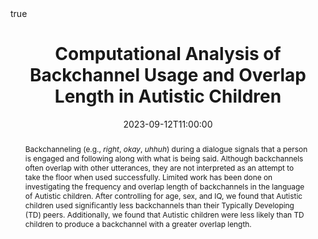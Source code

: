 ---
title: Computational Analysis of Backchannel Usage and Overlap Length in Autistic Children
event: ICARD Workshop, Session 2
location: ICARD Workshop @ SIGDIAL 2023 Conference, Prague, Czechia
  
tags: []

date: 2023-09-12T11:00:00
date_end: 2023-09-12T11:40:00
publishDate: 2023-09-01T00:00:00

links:
- icon: desktop
  icon_pack: fas
  name: Workshop Website
  url: https://sites.google.com/colby.edu/sigdial23-ws-autism-research/home
  
  

abstract: "Backchanneling (e.g., *right*, *okay*, *uhhuh*) during a dialogue signals that a person is engaged and following along with what is being said. Although backchannels often overlap with other utterances, they are not interpreted as an attempt to take the floor when used successfully. Limited work has been done on investigating the frequency and overlap length of backchannels in the language of Autistic children. After controlling for age, sex, and IQ, we found that Autistic children used significantly less backchannels than their Typically Developing (TD) peers. Additionally, we found that Autistic children were less likely than TD children to produce a backchannel with a greater overlap length."

abstract_short: ""

all_day: false
authors: []
draft: false
featured: false
math: true
---